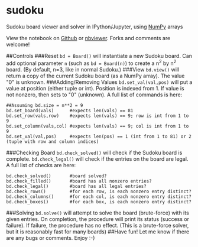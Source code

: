 # sudoku
Sudoku board viewer and solver in IPython/Jupyter, using [NumPy](http://www.numpy.org/) arrays

View the notebook on [Github](https://github.com/marwahaha/sudoku/blob/master/solver.ipynb) or [nbviewer](http://nbviewer.ipython.org/github/marwahaha/sudoku/blob/master/solver.ipynb).
Forks and comments are welcome!

##Controls
###Reset
```bd = Board()``` will instantiate a new Sudoku board. Can add optional parameter ```n``` (such as ```bd = Board(n)```) to create a n<sup>2</sup> by n<sup>2</sup> board. (By default, n=3, like in normal Sudoku.)
###View
```bd.view()``` will return a copy of the current Sudoku board (as a NumPy array). The value "0" is unknown.
###Adding/Removing Values
```bd.set_val(val,pos)``` will put a value at position (either tuple or int). Position is indexed from 1. If value is not nonzero, then sets to "0" (unknown). A full list of commands is here:
```
##Assuming bd.size = n**2 = 9
bd.set_board(vals)      #expects len(vals) == 81
bd.set_row(vals,row)    #expects len(vals) == 9; row is int from 1 to 9
bd.set_column(vals,col) #expects len(vals) == 9; col is int from 1 to 9
bd.set_val(val,pos)     #expects len(pos) == 1 (int from 1 to 81) or 2 (tuple with row and column indices)
```
###Checking Board
```bd.check_solved()``` will check if the Sudoku board is complete. ```bd.check_legal()``` will check if the entries on the board are legal. A full list of checks are here:
```
bd.check_solved()       #board solved?
bd.check_filled()       #board has all nonzero entries?
bd.check_legal()        #board has all legal entries?
bd.check_rows()         #for each row, is each nonzero entry distinct?
bd.check_columns()      #for each col, is each nonzero entry distinct?
bd.check_boxes()        #for each box, is each nonzero entry distinct?
```
###Solving
```bd.solve()``` will attempt to solve the board (brute-force) with its given entries. On completion, the procedure will print its status (success or failure). If failure, the procedure has no effect. (This is a brute-force solver, but it is reasonably fast for many boards)
##Have fun!
Let me know if there are any bugs or comments. Enjoy :-)
